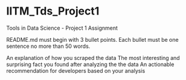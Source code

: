 # IITM_Tds_Project1
Tools in Data Science - Project 1 Assignment


README.md must begin with 3 bullet points. Each bullet must be one sentence no more than 50 words.

An explanation of how you scraped the data
The most interesting and surprising fact you found after analyzing the the data
An actionable recommendation for developers based on your analysis
